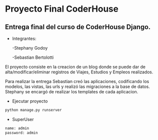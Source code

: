# Proyecto Final CoderHouse

## Entrega final del curso de CoderHouse Django.

- Integrantes:
  
    -Stephany Godoy
    
    -Sebastian Bertolotti

El proyecto consiste en la creacion de un blog donde se puede dar de alta/modificar/eliminar registros de Viajes, Estudios y Empleos realizados.

Para realizar la entrega Sebastian creó las aplicaciones, codificando los modelos, las vistas, las urls y realizó las migraciones a la base de datos.
Stephany se encargó de realizar los templates de cada aplicacion.

- Ejecutar proyecto
```bash
python manage.py runserver
```
 -  SuperUser
```bash
name: admin
password: admin
```